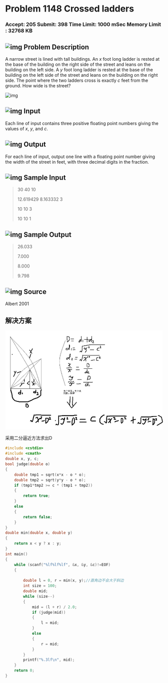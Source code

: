 # Problem 1148 Crossed ladders

### Accept: 205    Submit: 398 Time Limit: 1000 mSec    Memory Limit : 32768 KB

## ![img](http://acm.fzu.edu.cn/image/prodesc.gif) Problem Description

A narrow street is lined with tall buildings. An *x* foot long ladder is rested at the base of the building on the right side of the street and leans on the building on the left side. A *y* foot long ladder is rested at the base of the building on the left side of the street and leans on the building on the right side. The point where the two ladders cross is exactly *c* feet from the ground. How wide is the street?




![img](http://acm.fzu.edu.cn/image/Problem/1148.gif)



## ![img](http://acm.fzu.edu.cn/image/prodesc.gif) Input

Each line of input contains three positive floating point numbers giving the values of *x*, *y*, and *c*.

## ![img](http://acm.fzu.edu.cn/image/prodesc.gif) Output

For each line of input, output one line with a floating point number giving the width of the street in feet, with three decimal digits in the fraction.

## ![img](http://acm.fzu.edu.cn/image/prodesc.gif) Sample Input

> 30 40 10
>
> 12.619429 8.163332 3
>
> 10 10 3
>
> 10 10 1 

## ![img](http://acm.fzu.edu.cn/image/prodesc.gif) Sample Output

> 26.033
>
> 7.000
>
> 8.000
>
> 9.798 

## ![img](http://acm.fzu.edu.cn/image/prodesc.gif) Source

Albert 2001

## 解决方案

![1148](.\1148.png)

采用二分逼近方法求出D

```cpp
#include <cstdio>
#include <cmath>
double x, y, c;
bool judge(double o)
{
	double tmp1 = sqrt(x*x - o * o);
	double tmp2 = sqrt(y*y - o * o);
	if (tmp1*tmp2 >= c * (tmp1 + tmp2))
	{
		return true;
	}
	else
	{
		return false;
	}
}
double min(double x, double y)
{
	return x < y ? x : y;
}
int main()
{
	while (scanf("%lf%lf%lf", &x, &y, &c)!=EOF)
	{
		
		double l = 0, r = min(x, y);//直角边不会大于斜边
		int size = 100;
		double mid;
		while (size--)
		{
			mid = (l + r) / 2.0;
			if (judge(mid))
			{
				l = mid;
			}
			else
			{
				r = mid;
			}
		}
		printf("%.3lf\n", mid);
	}
	return 0;
}
```

